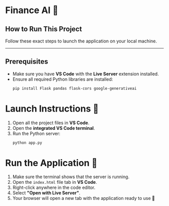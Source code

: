 # Finance AI 🚀

## How to Run This Project
Follow these exact steps to launch the application on your local machine.

---

## Prerequisites
- Make sure you have **VS Code** with the **Live Server** extension installed.  
- Ensure all required Python libraries are installed:  
  ```bash
  pip install Flask pandas flask-cors google-generativeai


# Launch Instructions 🚀

1. Open all the project files in **VS Code**.  
2. Open the **integrated VS Code terminal**.  
3. Run the Python server:  
   ```bash
   python app.py

# Run the Application 🎯

1. Make sure the terminal shows that the server is running.  
2. Open the `index.html` file tab in **VS Code**.  
3. Right-click anywhere in the code editor.  
4. Select **"Open with Live Server"**.  
5. Your browser will open a new tab with the application ready to use 🎉  

